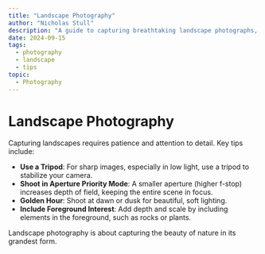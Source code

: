 ```yaml
---
title: "Landscape Photography"
author: "Nicholas Stull"
description: "A guide to capturing breathtaking landscape photographs, including tips on composition, lighting, and equipment."
date: 2024-09-15
tags:
  - photography
  - landscape
  - tips
topic:
  - Photography
---
```


# Landscape Photography

Capturing landscapes requires patience and attention to detail. Key tips include:

- **Use a Tripod**: For sharp images, especially in low light, use a tripod to stabilize your camera.
- **Shoot in Aperture Priority Mode**: A smaller aperture (higher f-stop) increases depth of field, keeping the entire scene in focus.
- **Golden Hour**: Shoot at dawn or dusk for beautiful, soft lighting.
- **Include Foreground Interest**: Add depth and scale by including elements in the foreground, such as rocks or plants.

Landscape photography is about capturing the beauty of nature in its grandest form.
